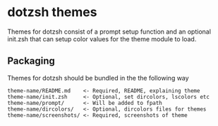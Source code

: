 dotzsh themes
=============

Themes for dotzsh consist of a prompt setup function and an
optional init.zsh that can setup color values for the theme module
to load.

Packaging
---------

Themes for dotzsh should be bundled in the the following way

    theme-name/README.md    <- Required, README, explaining theme
    theme-name/init.zsh     <- Optional, set dircolors, lscolors etc
    theme-name/prompt/      <- Will be added to fpath
    theme-name/dircolors/   <- Optional, dircolors files for themes
    theme-name/screenshots/ <- Required, screenshots of theme

